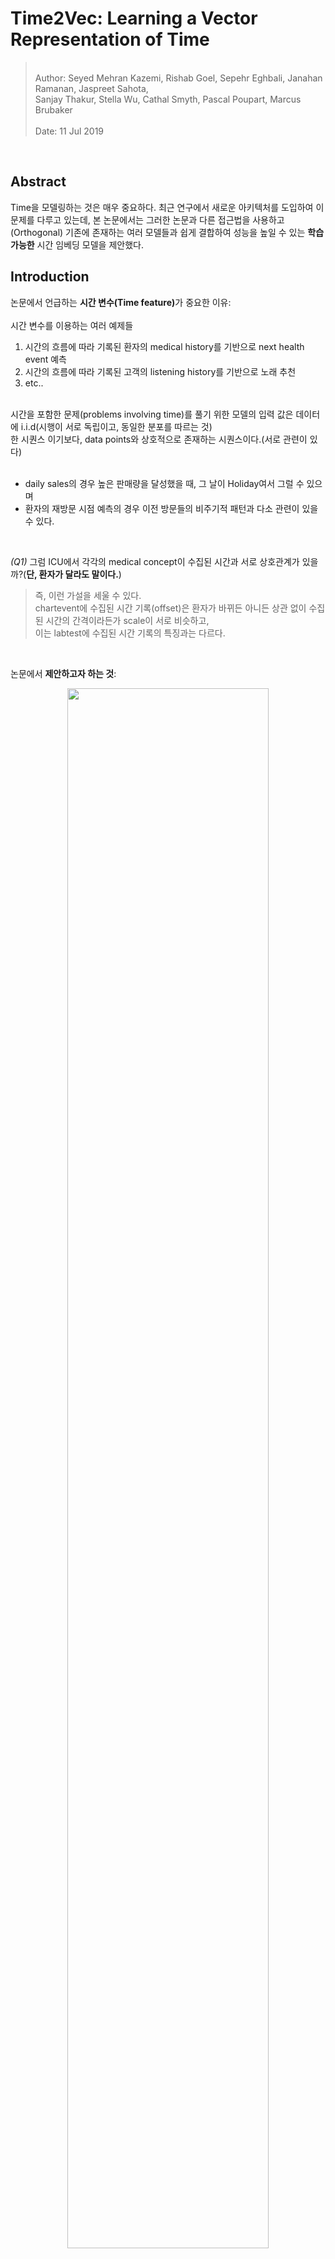 # Time2Vec: Learning a Vector Representation of Time    

<blockquote>
<br>
Author: Seyed Mehran Kazemi, Rishab Goel, Sepehr Eghbali, Janahan Ramanan, Jaspreet Sahota,<br>Sanjay Thakur, Stella Wu, Cathal Smyth, Pascal Poupart, Marcus Brubaker<br>
<br>
Date: 11 Jul 2019<br>
</blockquote>

<br>

## Abstract  

Time을 모델링하는 것은 매우 중요하다. 최근 연구에서 새로운 아키텍처를 도입하여 이 문제를 다루고 있는데, 본 논문에서는 그러한 논문과 다른 접근법을 사용하고(Orthogonal) 기존에 존재하는 여러 모델들과 쉽게 결합하여 성능을 높일 수 있는 <b>학습 가능한</b> 시간 임베딩 모델을 제안했다.  

## Introduction  


논문에서 언급하는 <b>시간 변수(Time feature)</b>가 중요한 이유: <br>
<br>
시간 변수를 이용하는 여러 예제들

1. 시간의 흐름에 따라 기록된 환자의 medical history를 기반으로 next health event 예측  
2. 시간의 흐름에 따라 기록된 고객의 listening history를 기반으로 노래 추천  
3. etc.. 

<br>
시간을 포함한 문제(problems involving time)를 풀기 위한 모델의 입력 값은 데이터에 i.i.d(시행이 서로 독립이고, 동일한 분포를 따르는 것)<br> 한 시퀀스 이기보다, data points와 상호적으로 존재하는 시퀀스이다.(서로 관련이 있다)
<br>
<br>

- daily sales의 경우 높은 판매량을 달성했을 때, 그 날이 Holiday여서 그럴 수 있으며<br>
- 환자의 재방문 시점 예측의 경우 이전 방문들의 비주기적 패턴과 다소 관련이 있을 수 있다.<br>  

<br>

<i>(Q1)</i> 그럼 ICU에서 각각의 medical concept이 수집된 시간과 서로 상호관계가 있을까?(<b>단, 환자가 달라도 말이다.</b>)
<br>

<blockquote> 즉, 이런 가설을 세울 수 있다.<br>chartevent에 수집된 시간 기록(offset)은 환자가 바뀌든 아니든 상관 없이 수집된 시간의 간격이라든가 scale이 서로 비슷하고,<br> 이는 labtest에 수집된 시간 기록의 특징과는 다르다.</blockquote>

<br>

논문에서 <b>제안하고자 하는 것</b>:<br>  
<p align = 'center'><img src ="https://github.com/Jeong-Eul/Time2Vec/blob/main/Image/introduction.jpg?raw=true" width = 80%></p>

 - 학습 가능한 representation (learnable vector represntation)  
 - 다양한 모델에 쉽게 적용 가능 (easily combined with many models or architectures)

<br>

## Related Work  

<blockquote>
<br>
<p align ='center'><b>Algoritms for predictive modeling in Time series analysis</b></p><br>
</blockquote>
<br>

1) Auto-Regressive: 미래의 값을 예측하기 위해서 특정 윈도우 내의 과거(자기 자신)의 값을 활용하는 방식   
$\to$ 윈도우의 크기를 얼마나 길게 잡아야하는지 명확하지 않음

2) Hidden Markov models, Dynamic Bayesian networks, conditional random fields: Time step 별 hidden state를 도입하여 과거의 정보를 미래에 반영하는 방식 $\to$ RNN과 비슷하지만 이들은 input sequence에 대한 가정이 현실적이지 않음.  

많은 선행 연구에서 시계열 관련 모델을 제안했지만 이 논문의 목표는 새로운 시계열 분석 모델을 제안하는 것이 아니라, 대신 다양한 모델에서 사용될 수 있는 시간의 벡터 임베딩 형태인 "Time2Vec"을 제안하는 것이다.  

벡터 임베딩을하는 방법은 이전에 ,text(bow 등), graph(그래프 임베딩을 말하는 듯)등 다른 도메인에서도 성공적으로 사용되었다. Time2Vec은 시간 신호를 일련의 frequency로 인코딩하는 시간 분해 기술과 관련이 있으면서도, Fourier 변환과 달리 아예 frequency를 학습할 수 있도록 설계되었다.

다른 논문들은 시간을 고려한 새로운 신경망 구조를 제안하는데, 이 논문은 그런게 아니라 하나의 아키텍처에서 Time2Vec을 활용하여 시간 정보를 더 잘 활용하는 방법을 제안하고, 실제로 실험에서 LSTM의 다양한 변형구조에 time2vec을 활용해서 성능을 높였다.

## Time2Vec   

논문에서 저자는 Time2Vec을 설계하면서, 다음의 3가지 특성을 가질 수 있도록 설계하고자 했다.<br>

1) <b>Periodicity</b>: Time2Vec의 결과로 나온 representation vector가 periodic or non-periodic 한 패턴을 모두 Capture할 수 있어야 한다.<br>
$\to$ 몇 가지 disease들은 나이가 많을 수록 발병할 수 있다.(non-periodic)


2) <b>Invariance to Time Rescaling</b>: 어떠한 resolution을 갖고 있는 Time으로 Time2Vec을 사용했을 때의 결과가 time rescaling을 한 후 데이터를 입력해도 같은 특성을 파악할 수 있어야 함<br>
$\to$ day 단위로 학습된 Time2Vec이 hour 단위의 데이터를 받았을 때도 같은 특징을 representation 할 수 있어야 함(1일 = 24시간)  

3) <b>Simplicity</b>: 어떠한 모델에도 입력될 수 있도록 매우 간단해야함  
$\to$ matrix representation 같은 경우 다른 input과 결합되기 어려움  



이 모든 조건을 충족하는 Time2Vec의 수식은 다음과 같다.  

<p align='center'><img src="https://github.com/Jeong-Eul/Time2Vec/blob/main/Image/time2vec.jpg?raw=true" width=80%></p>

>> notation 정리<br>
>>> $\tau$ : scalar notion of time  
>>> $i$ : element number(time sequence 중 몇 번째 요소인지?)  
>>> $w_{i}$, $\varphi_{i}$: Learnable parameter  
>>> $k+1$ : Vector size  
>>> $F$ : Sinusoid Function(cosine 함수를 사용해도 무방함)  
>>> <b>t2v</b>$(\tau)$ : vector representation  



- sin 함수의 특성에 따라 t2v의 주기는 $\frac{2\pi }{w_{i}}$ 가 되며, t2v $(\tau)$의 값은 t2v $(\tau + \frac{2\pi }{w_{i}})$의 값과 같다.
- $w_{i}$는 주기를 학습하는 파라미터이고, $\varphi_{i}$는 Phase-shift를 학습한다.
<br>
<p align='center'><img src="https://github.com/Jeong-Eul/Time2Vec/blob/main/Image/phaseabc.jpg?raw=true"></p>

- time scale에 강건한 이유는 $w_{i}$를 데이터를 기반으로 학습할 수 있기 때문이다.  
    실험에서 ($\tau$가 day 단위일 때) 7일을 주기로 labeling 되어 있는 시간데이터로 학습된 <b>t2v</b>$(\tau)$의 $w_{i}$는 $\frac{2\pi }{7}$에 근사되었고 <br> 
    $\to$ 이 데이터를 그대로 가지고 day를 2배 했을 때 14일 주기로 맞출 수 있으면 되는데 실제로 그랬음 ($\frac{2\pi }{2\times7}$)<br>
    $\to$ 즉, $\frac{2\pi }{7} \times \tau = \frac{2\pi }{2 \times 7} \times (2\times\tau)$

    - 데이터 예시(출처: <a href="https://github.com/ojus1/Time2Vec-PyTorch/tree/master">Time2Vec Github repo)</a>
    <p align='center'><img src ="https://github.com/Jeong-Eul/Time2Vec/blob/main/Image/toy.jpg?raw=true"></p>

- sin 함수 사용으로 unseen data의 time을 외삽(extrapolating)할 수도 있다.(어디다 쓰지?)  
- 사실 이런 아이디어는 Transformer의 positional encoding에서 착안했음을 밝히고 있다.  
- 같은 word여도, 서로 다른 position에 존재할 경우 다른 의미를 갖을 수 있는데, 시간도 마찬가지이다.  
- Time2Vec은 특정 Time을 단순히 vector로 만드는 것이 아니라, 전체 시점을 모두 고려해서 주기적, 비주기적 패턴<br>(phase-shift을 모델링$\to$ positional encoding과 다른점)을 찾을 수 있다.  


## Experiments & Result  

이 논문은 신기하게 5가지 질문을 정의하고, 이 질문에 대한 답을 찾기위해 ablation study를 진행했다.  

><br><b><i>Question1.</i></b>: is Time2Vec a good representation for time?<br>  
<b><i>Question2.</i></b>: can Time2Vec be used in other architectures and improve their performance?<br>  
<b><i>Question3.</i></b>: what do the sine functions learn?<br>  
<b><i>Question4.</i></b>: can we obtain similar results using non-periodic activation functions for Eq.(23) instead of periodic ones?<br>  
<b><i>Question5.</i></b>: is there value in learning the sine frequencies or can they be fixed?(fourier or exponentially-decaying values as in Vaswani et al.[57]'s positional encoding)<br>  
<br>


### Dataset in figure  

1. Event-MNIST: MNIST 데이터를 Flat 한 후 픽셀 값이 0.9 보다 큰 위치를 기록한 데이터이다. Event-MNIST는 각각의 픽셀이 시간에 따라 변하는 동적인 데이터로 변환되는데, 이는 이벤트 카메라라고 불리는 카메라를 사용하여 빛의 변화나 움직임이 감지되는 순간에 데이터를 기록할 수 있다.  

2. N_TIDIGITS18: 오디오 데이터셋으로, 시간 t와 주파수 채널 c의 시퀀스 집합으로 구성된 데이터이다. (t,c)  사람이 0(zero, oh) 부터 9까지 총 11개의 숫자를 말하는데 이것이 기록되어 있다. 이 데이터셋의 task는 어떤 숫자를 말하는 지 맞추는 것이다.

3. Stack Overflow: stack overflow 유저가 시간의 흐름에 따라 받은 badge의 시퀀스 집합으로 구성된 데이터이다. (b, t) 여기서의 task는 미래의 t에 어떤 badge를 받을 것인지를 맞추는 것이다.  

4. LastFM: LastFM 유저의 시간의 흐름에 따른 listening habit이 기록된 데이터셋이다. (song, time) 이 데이터셋의 task는 미래의 시간 t에서 어떤 노래를 들을 것인지를 맞추는 것이다.  

5. CiteULike: 유저가 citeulike website에 포스팅한 시간과 어떤 주제를 포스팅 했는지가 포함되어 있으며 Task는 LastFM과 비슷하다.  

<b>데이터 셋에 대해서 완전히 이해하지는 못했지만, 시간 정보를 잘 모델링할 수 있어야 어떤 Task든 잘 수행할 수 있을 것 같다.</b>


### Model architecture used in experiment 

<b>LSTM-T</b>: 기존 LSTM 모델에 Time 정보를 단순히 concat(또는 feature engineering 후)하여 모델의 입력으로 사용한 모델이다.  

<b>TimeLSTM</b>: 기존 LSTM에 존재하지 않았던 time gate를 추가하여 LSTM을 재구성한 것이다. LSTM의 변형 모델 중 하나로 Gers & Schmidhuber(2000)가 소개한 엿보기 구멍(peephole connection)을 LSTM에 추가한 것인데, gate layer들이 cell gate를 반영하게 만든 모델이다.  
 - TLSTM1, TLSTM2, TLSTM3으로 총 3가지의 변형구조가 존재한다.(본 논문의 Appendix C에서 자세한 내용을 확인할 수 있으며, 'What to Do Next: Modeling User Behaviors by Time-LSTM'이라는 논문에서 증명을 확인할 수 있다.)  

 <p align ='center'><img src = "https://github.com/Jeong-Eul/Time2Vec/blob/main/Image/TLSTM.jpg?raw=true"></p>


<b>LSTM+Time2Vec</b>: LSTM-T에서 단순히 time 정보를 concat 했다면, 이 모델은 Time2Vec의 결과를 concat하여 모델의 입력으로 사용한 모델이다.  

<b>TLSTM(n) + Time2Vec</b>: TimeLSTM의 3가지 구조에서 등장하는 time gate의 입력값으로 Time2Vec을 사용한 모델이다.  

<p align='center'><img src="https://github.com/Jeong-Eul/Time2Vec/blob/main/Image/tlstm_t2v.jpg?raw=true"></p>


### Ablation study 1.: On the effectiveness of Time2Vec: Question1, 2

<p align='center'><img src = "https://github.com/Jeong-Eul/Time2Vec/blob/main/Image/figure1.jpg?raw=true"></p>
<br>

figure에서 x 축은 epoch, y 축은 accuracy와 recall(top 5)를 의미한다. 실험을 통해 알 수있는 사실은 다음과 같다.  

1. 다양한 데이터셋에서 Time2Vec을 활용한 LSTM 모델이, 그렇지 않은 모델(시간 정보를 단순히 사용한)보다 성능이 좋았다.
2. LSTM을 통해 time feature를 추출하는 것 보다, time을 vector로 representation 하여 활용함으로써, LSTM을 잘 optimize 할 수 있다.  
3. (b), (c)같은 long term sequence 데이터의 경우 Time2Vec을 활용했을 때 더 효율적이다.  

위 3가지 사실로부터, <b><i>Question1.</i></b>: is Time2Vec a good representation for time?에 대한 질문을 해결할 수 있다.  

<p align='center'><img src = "https://github.com/Jeong-Eul/Time2Vec/blob/main/Image/figure2.jpg?raw=true"></p>
<br>

위 그림은 TLSTM 같은 기존에 존재하는 모델에 time 대신 t2v를 활용하여 실험한 것을 표현하고 있다. 즉, 다른 모델에 쉽게 결합될 수 있는지 확인하고 싶었던 것 같다. 위 실험을 통해 알 수 있는 사실은 다음과 같다.  

1. Time feature를 사용한 TLSTM1,3 보다 t2v를 사용한 모델의 성능이더 좋았다.  
2. 왜 LSTM에만 t2v를 결합하여 실험했는 지 모르겠다. 내가 연구자였다고 가정했을 때, 진짜로 Simplicity를 증명하고 싶었다면 Bert의 positional encoding 대신에 T2V를 입력하여 성능이 더 잘나오는지 확인했을 것 같다.  


### Ablation study 2.: On the effectiveness of Time2Vec: Question3  

이 실험에서는 T2V의 sin 함수가 어떤 것을 학습할 수 있는지 즉, 데이터와 Task에 맞는 적절한 주기 $w$와 phase-shift $\varphi$를 잘 학습할 수 있는지를 보기위해 진행했음을 알 수 있다.  

실험에서 사용한 데이터셋은 "Synthesized data"로, 단순히 day(일)와 7일 단위로 labeling 된 y가 존재한다. 따라서 본 데이터셋의 Task는 입력된 시간이 7의 배수인지 아닌지 그 여부를 맞추는 문제가 되겠다.  

실험을 위해서 Time2Vec 위에 Fully connected layer를 두고, sigmoid 함수를 통해 클래스에 해당할 확률을 도출할 수 있도록 아키텍처를 구성했다.  

처음에는 input(시간)이 1개씩 들어가서 sigmoid를 취하고 0.5보다 크면 1, 아니면 0으로, 7의 배수인지 아닌지를 맞추는 줄 알았는데, 이렇게 되면 전체 시간의 맥락을 고려할 수 없다.  

누가 이 논문은 깃허브에 코드로 구현해놓은 것이있어 참고해서 이해한 바로는, 일단 batch 단위가 들어가는 것 같다.  
그 후 여기서는 FC의 출력 노드 수를 2개로 한 후에, Crossentropy(softmax 포함)를 통과하여 확률 값을 도출한다.


<b>학습 과정</b>:

1. 데이터셋 불러오기  
$\to$ data.py 에서 볼 수 있다.  

```python
from torch.utils.data import Dataset
import pandas as pd
import numpy as np

class ToyDataset(Dataset):
    def __init__(self):
        super(ToyDataset, self).__init__()
        
        df = pd.read_csv("./data/toy_dataset.csv")
        self.x = df["x"].values
        self.y = df["y"].values

    def __len__(self):
        return len(self.x)

    def __getitem__(self, idx):
        return np.array(self.x[idx]), self.y[idx]

if __name__ == "__main__":
    dataset = ToyDataset()
    print(dataset[6])
```

toy_dataset.csv 라는 것은 위에서 첨부했던 데이터 예시 사진과 같은 데이터셋이다.  

2. Time2Vec 구성하기  
$\to$ periodic_activation.py에서 확인할수 있다. 여기서 sin 함수를 쓸 것인지, cos 함수를 쓸 것인지 결정할 수 있도록 구현했다.
 

```python
import torch
from torch import nn
import numpy as np
import math

def t2v(tau, f, out_features, w, b, w0, b0, arg=None):
    if arg:
        v1 = f(torch.matmul(tau, w) + b, arg)
    else:
        #print(w.shape, t1.shape, b.shape)
        v1 = f(torch.matmul(tau, w) + b)
    v2 = torch.matmul(tau, w0) + b0
    #print(v1.shape)
    return torch.cat([v1, v2], -1)

class SineActivation(nn.Module):
    def __init__(self, in_features, out_features):
        super(SineActivation, self).__init__()
        self.out_features = out_features
        self.w0 = nn.parameter.Parameter(torch.randn(in_features, 1))
        self.b0 = nn.parameter.Parameter(torch.randn(1))
        self.w = nn.parameter.Parameter(torch.randn(in_features, out_features-1))
        self.b = nn.parameter.Parameter(torch.randn(out_features-1))
        self.f = torch.sin

    def forward(self, tau):
        return t2v(tau, self.f, self.out_features, self.w, self.b, self.w0, self.b0)
```

주목할 점은 SineActivation에서 i가 0일때 행렬곱을 취할 w, b와 i가 1과 k 사이일때(k-1개) 행렬곱을 취할 w,b를 구분하여 주었다는 것이다. 즉, 비주기적 특성(i=0)을 학습할 파라미터와 주기적 특성($1\leq i \leq k$) 을 학습할 파라미터를 따로 구성한다.  

그 후, t2v함수에서 i=0 일때 sin 함수를 통과하지 않은 v2, $0\leq i\leq k+1$일때 sin 함수를 통과한 v1을 각각 계산한 후에 concat한다. 

이러면 t2v를 통과하고 난 후 데이터의 차원은 batch x outfeature 이다.  

3. Fully connected layer 구성하기  

```python
from periodic_activations import SineActivation, CosineActivation
from Data import ToyDataset
from torch import nn
import torch

class Model(nn.Module):
    def __init__(self, activation, hiddem_dim):
        super(Model, self).__init__()
        if activation == "sin":
            self.l1 = SineActivation(1, hiddem_dim) 
        elif activation == "cos":
            self.l1 = CosineActivation(1, hiddem_dim)
        
        self.fc1 = nn.Linear(hiddem_dim, 2)
    
    def forward(self, x):
        #x = x.unsqueeze(1)
        x = self.l1(x)
        x = self.fc1(x)
        return x
```

정의했던 sineActivation을 불러와주고, 모델을 구성한다. sineActivation을 통과하게 되면, 차원이 batch x outfeature 이므로 fc layer의 입력 차원은 outfeature와 동일하며 출력 차원은 2로 구성하여 최종 모델의 출력을 batch x 2로 만들어준다. 

이러면 각 관측치 마다 노드가 2개 나오며 여기서 softmax를 취해서 시간이 7의 배수인지 아닌지 판단할 수 있다.  


4. 훈련 루프 구성하기  


```python
class ToyPipeline(AbstractPipelineClass):
    def __init__(self, model):
        self.model = model
    
    def train(self):
        loss_fn = nn.CrossEntropyLoss()

        dataset = ToyDataset()
        dataloader = DataLoader(dataset, batch_size=2048, shuffle=False)

        optimizer = torch.optim.Adam(self.model.parameters(), lr=1e-3)

        num_epochs = 100

        for ep in range(num_epochs):
            for x, y in dataloader:
                optimizer.zero_grad()

                y_pred = self.model(x.unsqueeze(1).float())
                loss = loss_fn(y_pred, y)

                loss.backward()
                optimizer.step()
                
                print("epoch: {}, loss:{}".format(ep, loss.item()))
    
    def preprocess(self, x):
        return x
    
    def decorate_output(self, x):
        return x


pipe = ToyPipeline(Model("sin", 42))

```

맨 아랫부분 객체생성을 보면 인자로 sin 함수를 사용할 것이며, outfeature의 수는 42로 설정했다. batchsize가 2048이므로
아래와 같은 과정으로 차원을 계산할 수 있다.

input(2048,1) -> sinActivation weight((1, 1), (1, 41)) -> t2v(1, 41) , t2v(2047, 41) -> concat(2048, 42) -> FC weight(42, 2) -> output(2048, 2)

---


<p align ='center'><img src = "https://github.com/Jeong-Eul/Time2Vec/blob/main/Image/figure3.jpg?raw=true"></p>

위 과정으로 설계된 아키텍처로 이 데이터셋에 대해서 실험한 결과이다. figure에서 x 축은 time(input)을 의미하고, y 축은 softmax(논문에서는 sigmoid)를 통과하기 전의 FC layer의 결과를 의미한다. 모두 Test set에 대해 평가한 것이다.   
<br>
(a)를 보면, 시간이 흐름에 따라 peak인 부분(red dot)이 보이는데, 이 부분이 바로 7의 배수인 time의 representation이다. 주기를 매우 잘 학습했음을 알 수 있다. 학습된 feature 수 만큼의 weight의 대부분이 거의 0.898 $\approx$ $\frac{2\pi}{7}$ 에 근사했다고 밝히고 있으며 phase-shift를 학습하는 $\varphi$는 1.56 $\approx$ $\frac{\pi}{2}$ 에 근사했다고 밝히고 있다.  

중요한점은 (b)이다. 이는 입력된 데이터의 scale을 2배하고 14의 배수를 맞추는 Task였다. 실험결과는 14일을 주기로 진동했으며, scale에 상관 없이 적절한 주기를 학습할 수 있었다.  
$\to$ 주기, phase-shift가 학습 가능한 파라미터이기 때문에 가능하다.  


### Ablation study 3.: Other activation functions: Question4  

question4는 다른 activation function을 사용해도 주기적 특성과 비주기적 특성을 잡아낼 수 있는지에 대한 질문이다. 

<p align ='center'><img src="https://github.com/Jeong-Eul/Time2Vec/blob/main/Image/figure5_a.jpg?raw=true" width = 70%></p>

LSTM 모델에 Time2Vec을 활용하는데, 활성함수를 바꿔가면서 Event-MNIST를 평가한 결과이다.   
$\to$ sin 함수를 제외한 다른 activation 함수는 성능이 좋지 않았다. 

만약, time representation이 효과가 없었다면 다른 activation 함수를 사용해서 여러번 학습을 돌렸을 때 성능이 잘 나와야한다. 하지만 위 실험 결과에서 sin 함수를 사용한 모델이 압도적으로 좋았다. 이를 저자는 sin 함수가 주기적 특성(frequency)과 비주기적 특성을 학습할 수 있기 때문이라고 주장했다.(이는 주기 특성을 여러개의 신호로 분해하는 푸리에 변환과 비슷한 역할을 할 수 있음)  

추가적으로 비주기적 특성을 학습할 수 있는 이유를 다음과 같이 밝히고 있다.  

<p align ='center'><img src= "https://github.com/Jeong-Eul/Time2Vec/blob/main/Image/t2v_with_fc.jpg?raw=true"></p>  

위 식은 T2V를 통과하고나서, FC layer의 weight인 $\theta$를 통해 아핀변환 된 과정을 설명한다.  

여기서 Time sequence에서 첫 번째 element는 왼쪽 term이 적용되는데 이 부분을 통해 비주기적 특성을 모델링할 수 있다고 한다.  
$\to$ 왜 이게 비주기적 특성인가?에 대해 이해가 잘 되지 않아서 고민을 해본 결과 해당 Term은 선형함수이고, 선형함수의 특징은 선형 증가 혹은 감소를 모델링할 수 있다는 것이다. 따라서 sin함수처럼 주기적으로 진동하는 와중에, 입력되는 시간 batch 내의 첫 번째 시간요소는 선형변환만 진행하여 임의로 비주기적 특성을 넣어줘서 그런 것 같다. 과연 이게 효과가 있을까? 에 대해서 생각하다가 ablation study 5에서 해당 term의 효과를 증명했다.  

### Ablation study 4.: Fixed frequencies and phase-shifts: Question5  

question5는 주기적 특성과 Phase-shift를 학습하는 것이 정말 이 둘을 고정하고 시계열을 근사하는 푸리에 급수와 처음에 주기를 고정하고 이 값으로부터 지수적으로 감소시키는 방법[57] 보다 더 좋은가?에 대한 질문이다.  


푸리에 급수와 논문 Vaswani[57]에서 제안한 exponentially-decaying values 기법까지는 이해하지 못했지만, 실험결과를 통해 본 논문에서 제안한 T2V의 주기, 비주기적 특성을 데이터를 기반으로 학습하는 것이 더 좋음을 알 수 있다.   

<p align='center'><img src="https://github.com/Jeong-Eul/Time2Vec/blob/main/Image/figure5_b.jpg?raw=true"></p>

LSTM+Time2Vec_fixed_positional_encoding: Vaswani[57]'s method  


### Ablation study 5.: Why catpture non-periodic patterns  


아래 실험의 세팅은 다음과 같다.

TLSTM3 + Time2Vec_without_linear_term: TLSTM 모델에 T2V를 입력하는 대신, 비주기적 특성을 학습하는 linear term을 제거한 모델(=주기적 특성만 학습한 모델, 파란색 세모)  

TLSTM3_T: TLSTM 모델에 Time 그 자체를 입력한 모델(=비주기적 특성만 학습한 모델, 초록색 별)  

TLSTM3+Time2Vec: TLSTM 모델에 t2v를 온전히 활용한모델(=주기적 특성과 비주기적 특성 모두를 학습한 모델, 빨간색 점)  

DATASET: citiLike  


실험결과는 다음과 같다.  

<p align='center'><img src='https://github.com/Jeong-Eul/Time2Vec/blob/main/Image/figure5_d.jpg?raw=true'></p>

<br>

실험결과 <b>주기적 특성만 학습한 모델</b> $<$ <b>비주기적 특성만 학습한 모델</b> $<$ <b>T2V를 모두 학습한 모델</b> 순서로 성능이 높았다.  

즉, 이 실험을 통해 <b>Time2Vec에는 비주기적 특성을 학습하는 linear term이 필요하다는 것</b>을 알 수 있다.  

$\to$ 데이터의 영향이 꽤 클 것 같다. 이 논문에서도 Event-MNIST를 가지고 같은 실험을 했을 때 애초에 Event-MNIST가 너무 주기적으로 labeling 된 데이터라 linear term을 제거하더라도 큰 영향이 없었다고 밝혔다. 따라서 내가 활용하고자 하는 데이터가 시간과 주기적으로 상호작용하는 지, 그렇지 않은지 명확히 정의한 후에 T2V를 수정해야할 것 같다. (<i><b>Q2.</b></i>그렇다면 ICU data 혹은 EHR data는 주기적인가 비주기적인가?)


## 아이디어  

고민 중 입니다.  

<p><img src="https://github.com/Jeong-Eul/CEHR-BERT/blob/main/Image/Idea.jpg?raw=true"></p>
